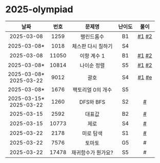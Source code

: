 # 2025-olympiad

| 날짜 | 번호 | 문제명 | 난이도 | 풀이 |
| :-: | :-: | :-: | :-: | :-: |
| 2025-03-08 | 1259 | 팰린드롬수 | B1 | [#1](./implements/1259.cpp) [#2](./implements/1259.py) |
| 2025-03-08* | 1018 | 체스판 다시 칠하기 | S4 | |
| 2025-03-08 | 11050 | 이항 계수 1 | B1 | [#1](./math/11050.cpp) [#2](./math/11050.py) |
| 2025-03-08* | 10814 | 나이순 정렬 | S5 | [#1](./data-structure/10814.1.py) [#2](./data-structure/10814.2.py) |
| 2025-03-08*<br />2025-03-22 | 9012 | 괄호 | S4 | [#1](./data-structure/9012.py) [#e](./data-structure/9012.eval.py) |
| 2025-03-08* | 1676 | 팩토리얼 0의 개수 | S5 |  |
| 2025-03-15*<br />2025-03-22 | 1260 | DFS와 BFS | S2 | [#](./graph/1260.py) |
| 2025-03-15 | 2592 | 대표값 | B2 | [#](./math/2592.py) |
| 2025-03-15 | 10773 | 제로 | S4 | [#](./data-structure/10773.py) |
| 2025-03-22 | 2178 | 미로 탐색 | S1 | [#](./graph/2178.py) |
| 2025-03-22 | 7576 | 토마토 | G5 | # |
| 2025-03-22 | 17478 | 재귀함수가 뭔가요? | S5 | # |
